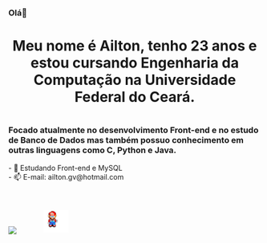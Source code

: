 ### Olá👋
<h1 align = "center">Meu nome é Ailton, tenho 23 anos e estou cursando Engenharia da Computação na Universidade Federal do Ceará.<h1>
<h3>Focado atualmente no desenvolvimento Front-end e no estudo de Banco de Dados mas também possuo conhecimento em outras linguagens como C, Python e Java.</h3>
- 🌱 Estudando Front-end e MySQL
<br>
- 📫 E-mail: ailton.gv@hotmail.com

<div style="padding-top: 35px; display:inline_block"><br>
<img align="center" height="320px" src="https://github-readme-stats.vercel.app/api/top-langs/?username=AkowsS&show_icons=false"/>
<img style="margin-left: 50px; width: 10%;" src="img/joinha.png"/>
</div>
